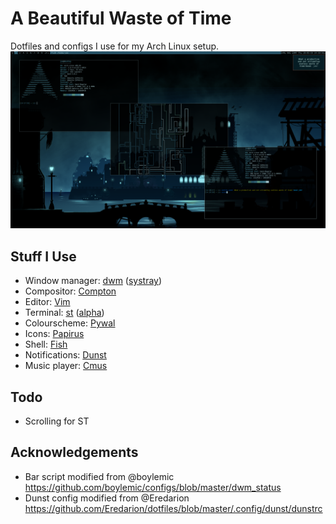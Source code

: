 # A Beautiful Waste of Time
Dotfiles and configs I use for my Arch Linux setup.
![Screenshot](/screen.png)
## Stuff I Use
- Window manager: [dwm](https://dwm.suckless.org/) ([systray](https://dwm.suckless.org/patches/systray/))
- Compositor: [Compton](https://github.com/chjj/compton)
- Editor: [Vim](https://github.com/vim/vim)
- Terminal: [st](https://st.suckless.org/) ([alpha](https://st.suckless.org/patches/alpha/))
- Colourscheme: [Pywal](https://github.com/dylanaraps/pywal)
- Icons: [Papirus](https://github.com/PapirusDevelopmentTeam/papirus-icon-theme)
- Shell: [Fish](https://github.com/fish-shell/fish-shell)
- Notifications: [Dunst](https://github.com/dunst-project/dunst)
- Music player: [Cmus](https://github.com/cmus/cmus)
## Todo
- Scrolling for ST
## Acknowledgements
- Bar script modified from @boylemic https://github.com/boylemic/configs/blob/master/dwm_status
- Dunst config modified from @Eredarion https://github.com/Eredarion/dotfiles/blob/master/.config/dunst/dunstrc
